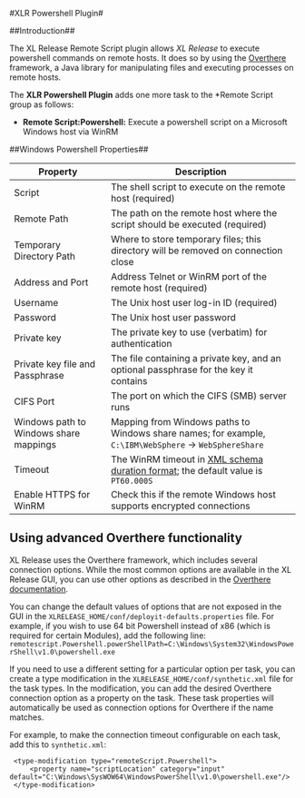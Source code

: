 #XLR Powershell Plugin#

##Introduction##

The XL Release Remote Script plugin allows *XL Release* to execute powershell commands on remote hosts. It does so by using the [Overthere](https://github.com/xebialabs/overthere) framework, a Java library for manipulating files and executing processes on remote hosts.

The **XLR Powershell Plugin** adds one more task to the *Remote Script group as follows:

* **Remote Script:Powershell:** Execute a powershell script on a Microsoft Windows host via WinRM


##Windows Powershell Properties##

| Property | Description |
| -------- | ----------- |
| Script | The shell script to execute on the remote host (required) |
| Remote Path | The path on the remote host where the script should be executed (required) |
| Temporary Directory Path | Where to store temporary files; this directory will be removed on connection close |
| Address and Port | Address Telnet or WinRM port of the remote host (required) |
| Username | The Unix host user log-in ID (required) |
| Password | The Unix host user password |
| Private key | The private key to use (verbatim) for authentication |
| Private key file and Passphrase | The file containing a private key, and an optional passphrase for the key it contains |
| CIFS Port | The port on which the CIFS (SMB) server runs |
| Windows path to Windows share mappings | Mapping from Windows paths to Windows share names; for example, `C:\IBM\WebSphere` &#8594; `WebSphereShare` |
| Timeout | The WinRM timeout in [XML schema duration format](http://www.w3.org/TR/xmlschema-2/#isoformats); the default value is `PT60.000S` |
| Enable HTTPS for WinRM | Check this if the remote Windows host supports encrypted connections |

## Using advanced Overthere functionality

XL Release uses the Overthere framework, which includes several connection options. While the most common options are available in the XL Release GUI, you can use other options as described in the [Overthere documentation](https://github.com/xebialabs/overthere/blob/master/README.md).

You can change the default values of options that are not exposed in the GUI in the `XLRELEASE_HOME/conf/deployit-defaults.properties` file. For example, if you wish to use 64 bit Powershell instead of x86 (which is required for certain Modules), add the following line: `remotescript.Powershell.powerShellPath=C:\Windows\System32\WindowsPowerShell\v1.0\powershell.exe`

If you need to use a different setting for a particular option per task, you can create a type modification in the `XLRELEASE_HOME/conf/synthetic.xml` file for the task types. In the modification, you can add the desired Overthere connection option as a property on the task. These task properties will automatically be used as connection options for Overthere if the name matches.

For example, to make the connection timeout configurable on each task, add this to `synthetic.xml`:

     <type-modification type="remoteScript.Powershell">
         <property name="scriptLocation" category="input" default="C:\Windows\SysWOW64\WindowsPowerShell\v1.0\powershell.exe"/>
     </type-modification>
     
     
